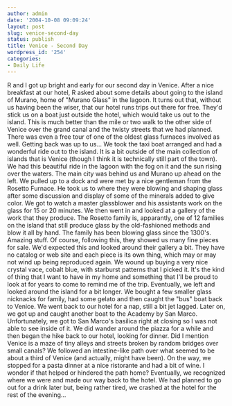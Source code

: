 ```yaml
---
author: admin
date: '2004-10-08 09:09:24'
layout: post
slug: venice-second-day
status: publish
title: Venice - Second Day
wordpress_id: '254'
categories:
- Daily Life
---
```


R and I got up bright and early for our second day in Venice. After a
nice breakfast at our hotel, R asked about some details about going to
the island of Murano, home of "Murano Glass" in the lagoon. It turns out
that, without us having been the wiser, that our hotel runs trips out
there for free. They'd stick us on a boat just outside the hotel, which
would take us out to the island. This is much better than the mile or
two walk to the other side of Venice over the grand canal and the twisty
streets that we had planned. There was even a free tour of one of the
oldest glass furnaces involved as well. Getting back was up to us... We
took the taxi boat arranged and had a wonderful ride out to the island.
It is a bit outside of the main collection of islands that is Venice
(though I think it is technically still part of the town). We had this
beautiful ride in the lagoon with the fog on it and the sun rising over
the waters. The main city was behind us and Murano up ahead on the left.
We pulled up to a dock and were met by a nice gentleman from the Rosetto
Furnace. He took us to where they were blowing and shaping glass after
some discussion and display of some of the minerals added to give color.
We got to watch a master glassblower and his assistants work on the
glass for 15 or 20 minutes. We then went in and looked at a gallery of
the work that they produce. The Rosetto family is, apparantly, one of 12
families on the island that still produce glass by the old-fashioned
methods and blow it all by hand. The family has been blowing glass since
the 1300's. Amazing stuff. Of course, following this, they showed us
many fine pieces for sale. We'd expected this and looked around their
gallery a bit. They have no catalog or web site and each piece is its
own thing, which may or may not wind up being reproduced again. We wound
up buying a very nice crystal vace, cobalt blue, with starburst patterns
that I picked it. It's the kind of thing that I want to have in my home
and something that I'll be proud to look at for years to come to remind
me of the trip. Eventually, we left and looked around the island for a
bit longer. We bought a few smaller glass nicknacks for family, had some
gelato and then caught the "bus" boat back to Venice. We went back to
our hotel for a nap, still a bit jet lagged. Later on, we got up and
caught another boat to the Academy by San Marco. Unfortunately, we got
to San Marco's basilica right at closing so I was not able to see inside
of it. We did wander around the piazza for a while and then began the
hike back to our hotel, looking for dinner. Did I mention Venice is a
maze of tiny alleys and streets broken by random bridges over small
canals? We followed an intestine-like path over what seemed to be about
a third of Venice (and actually, might have been). On the way, we
stopped for a pasta dinner at a nice ristorante and had a bit of wine. I
wonder if that helped or hindered the path home? Eventually, we
recognized where we were and made our way back to the hotel. We had
planned to go out for a drink later but, being rather tired, we crashed
at the hotel for the rest of the evening...
